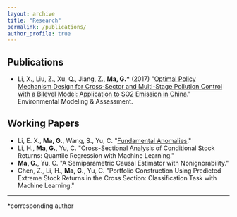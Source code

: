 ```yaml
---
layout: archive
title: "Research"
permalink: /publications/
author_profile: true
---
```


## Publications

- Li, X., Liu, Z., Xu, Q., Jiang, Z., __Ma, G.*__ (2017) "[Optimal Policy Mechanism Design for Cross-Sector and Multi-Stage Pollution Control with a Bilevel Model: Application to SO2 Emission in China](https://link.springer.com/article/10.1007/s10666-016-9533-3)." Environmental Modeling & Assessment.

## Working Papers

- Li, E. X., **Ma, G.**, Wang, S., Yu, C. "[Fundamental Anomalies](https://papers.ssrn.com/sol3/papers.cfm?abstract_id=3783526)."
- Li, H., **Ma, G.**, Yu, C. "Cross-Sectional Analysis of Conditional Stock Returns: Quantile Regression with Machine Learning."
- **Ma, G.**, Yu, C. "A Semiparametric Causal Estimator with Nonignorability."
- Chen, Z., Li, H., **Ma, G.**, Yu, C. "Portfolio Construction Using Predicted Extreme Stock Returns in the Cross Section: Classification Task with Machine Learning."

---
*corresponding author
